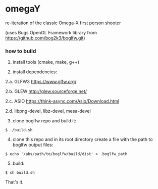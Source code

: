 # omegaY
re-iteration of the classic Omega-X first person shooter

(uses Bugs OpenGL Framework library from https://github.com/bog2k3/boglfw.git)

### how to build
1. install tools (cmake, make, g++)

2. install dependencies:

  2.a. GLFW3 https://www.glfw.org/
  
  2.b. GLEW http://glew.sourceforge.net/
  
  2.c. ASIO https://think-async.com/Asio/Download.html
  
  2.d. libpng-devel, libz-devel, mesa-devel
  
3. clone boglfw repo and build it:
```
$ ./build.sh
```
4. clone this repo and in its root directory create a file with the path to boglfw output files:
```
$ echo '/abs/path/to/boglfw/build/dist' > .boglfw_path
```
5. build:
```
$ sh build.sh
```
That's it. 
